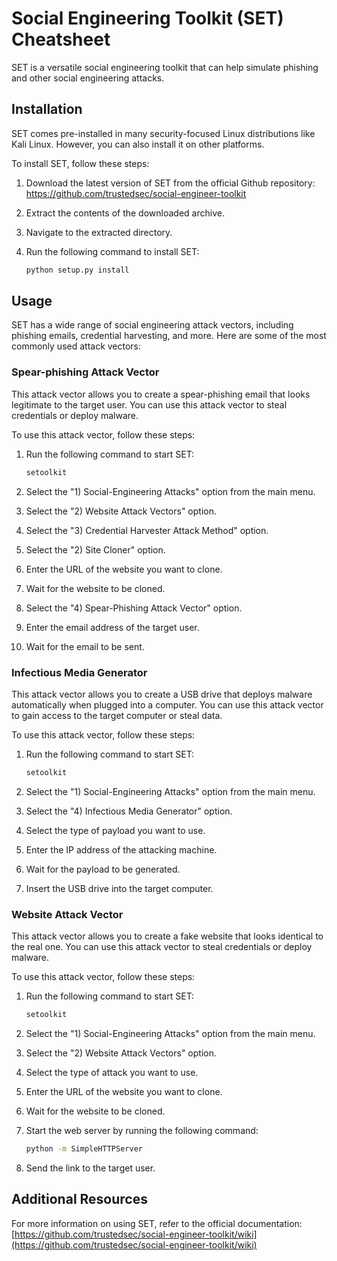 # Social Engineering Toolkit (SET) Cheatsheet

SET is a versatile social engineering toolkit that can help simulate phishing and other social engineering attacks.

## Installation

SET comes pre-installed in many security-focused Linux distributions like Kali Linux. However, you can also install it on other platforms.

To install SET, follow these steps:

1. Download the latest version of SET from the official Github repository: https://github.com/trustedsec/social-engineer-toolkit
2. Extract the contents of the downloaded archive.
3. Navigate to the extracted directory.
4. Run the following command to install SET:

   ```bash
   python setup.py install
   ```

## Usage

SET has a wide range of social engineering attack vectors, including phishing emails, credential harvesting, and more. Here are some of the most commonly used attack vectors:

### Spear-phishing Attack Vector

This attack vector allows you to create a spear-phishing email that looks legitimate to the target user. You can use this attack vector to steal credentials or deploy malware.

To use this attack vector, follow these steps:

1. Run the following command to start SET:

   ```bash
   setoolkit
   ```

2. Select the "1) Social-Engineering Attacks" option from the main menu.
3. Select the "2) Website Attack Vectors" option.
4. Select the "3) Credential Harvester Attack Method" option.
5. Select the "2) Site Cloner" option.
6. Enter the URL of the website you want to clone.
7. Wait for the website to be cloned.
8. Select the "4) Spear-Phishing Attack Vector" option.
9. Enter the email address of the target user.
10. Wait for the email to be sent.

### Infectious Media Generator

This attack vector allows you to create a USB drive that deploys malware automatically when plugged into a computer. You can use this attack vector to gain access to the target computer or steal data.

To use this attack vector, follow these steps:

1. Run the following command to start SET:

   ```bash
   setoolkit
   ```

2. Select the "1) Social-Engineering Attacks" option from the main menu.
3. Select the "4) Infectious Media Generator" option.
4. Select the type of payload you want to use.
5. Enter the IP address of the attacking machine.
6. Wait for the payload to be generated.
7. Insert the USB drive into the target computer.

### Website Attack Vector

This attack vector allows you to create a fake website that looks identical to the real one. You can use this attack vector to steal credentials or deploy malware.

To use this attack vector, follow these steps:

1. Run the following command to start SET:

   ```bash
   setoolkit
   ```

2. Select the "1) Social-Engineering Attacks" option from the main menu.
3. Select the "2) Website Attack Vectors" option.
4. Select the type of attack you want to use.
5. Enter the URL of the website you want to clone.
6. Wait for the website to be cloned.
7. Start the web server by running the following command:

   ```bash
   python -m SimpleHTTPServer
   ```

8. Send the link to the target user.

## Additional Resources

For more information on using SET, refer to the official documentation: [https://github.com/trustedsec/social-engineer-toolkit/wiki](https://github.com/trustedsec/social-engineer-toolkit/wiki)

